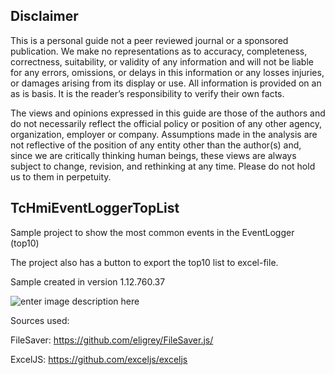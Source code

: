 ## Disclaimer
This is a personal guide not a peer reviewed journal or a sponsored publication. We make
no representations as to accuracy, completeness, correctness, suitability, or validity of any
information and will not be liable for any errors, omissions, or delays in this information or any
losses injuries, or damages arising from its display or use. All information is provided on an as
is basis. It is the reader’s responsibility to verify their own facts.

The views and opinions expressed in this guide are those of the authors and do not
necessarily reflect the official policy or position of any other agency, organization, employer or
company. Assumptions made in the analysis are not reflective of the position of any entity
other than the author(s) and, since we are critically thinking human beings, these views are
always subject to change, revision, and rethinking at any time. Please do not hold us to them
in perpetuity.

## TcHmiEventLoggerTopList

Sample project to show the most common events in the EventLogger (top10)

The project also has a button to export the top10 list to excel-file. 

Sample created in version 1.12.760.37

![enter image description here](https://user-images.githubusercontent.com/75740551/240608024-05864171-5f8a-4ab5-b6e4-817b632b3e84.png)
 
Sources used:

FileSaver: https://github.com/eligrey/FileSaver.js/

ExcelJS: https://github.com/exceljs/exceljs
